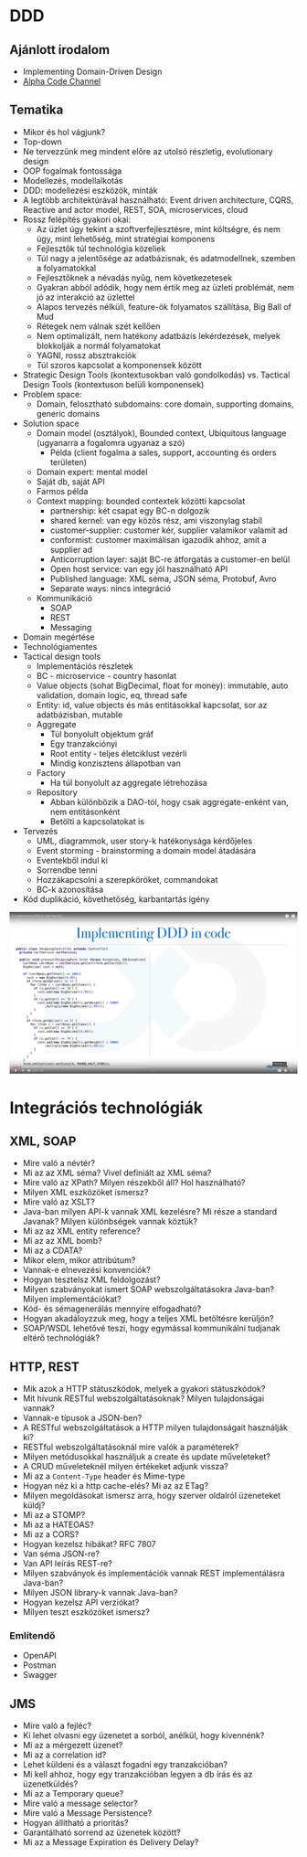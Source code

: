 # DDD

## Ajánlott irodalom

* Implementing Domain-Driven Design
* [Alpha Code Channel](https://www.youtube.com/channel/UCmbnw2hZFf6JzWICZIPe9cg)

## Tematika

* Mikor és hol vágjunk?
* Top-down
* Ne tervezzünk meg mindent előre az utolsó részletig, evolutionary design
* OOP fogalmak fontossága
* Modellezés, modellalkotás
* DDD: modellezési eszközök, minták
* A legtöbb architektúrával használható: Event driven architecture, CQRS, Reactive and actor model, REST, SOA, microservices, cloud
* Rossz felépítés gyakori okai:
	* Az üzlet úgy tekint a szoftverfejlesztésre, mint költségre, és nem úgy, mint lehetőség, mint stratégiai komponens
	* Fejlesztők túl technológia közeliek
	* Túl nagy a jelentősége az adatbázisnak, és adatmodellnek, szemben a folyamatokkal
	* Fejlesztőknek a névadás nyűg, nem következetesek
	* Gyakran abból adódik, hogy nem értik meg az üzleti problémát, nem jó az interakció az üzlettel
	* Alapos tervezés nélküli, feature-ök folyamatos szállítása, Big Ball of Mud
	* Rétegek nem válnak szét kellően
	* Nem optimalizált, nem hatékony adatbázis lekérdezések, melyek blokkolják a normál folyamatokat
	* YAGNI, rossz absztrakciók
	* Túl szoros kapcsolat a komponensek között
* Strategic Design Tools (kontextusokban való gondolkodás) vs. Tactical Design Tools (kontextuson belüli komponensek)		
* Problem space:
	* Domain, felosztható subdomains: core domain, supporting domains, generic domains
* Solution space
	* Domain model (osztályok), Bounded context, Ubiquitous language (ugyanarra a fogalomra ugyanaz a szó)
		* Példa (client fogalma a sales, support, accounting és orders területen)
	* Domain expert: mental model
	* Saját db, saját API
	* Farmos példa
	* Context mapping: bounded contextek közötti kapcsolat
		* partnership: két csapat egy BC-n dolgozik
		* shared kernel: van egy közös rész, ami viszonylag stabil
		* customer-supplier: customer kér, supplier valamikor valamit ad
		* conformist: customer maximálisan igazodik ahhoz, amit a supplier ad
		*	Anticorruption layer: saját BC-re átforgatás a customer-en belül
		* Open host service: van egy jól használható API
		* Published language: XML séma, JSON séma, Protobuf, Avro
		* Separate ways: nincs integráció
	* Kommunikáció
		* SOAP
		* REST
		* Messaging
* Domain megértése
* Technológiamentes
* Tactical design tools
	* Implementációs részletek
	* BC - microservice - country hasonlat
	* Value objects (sohat BigDecimal, float for money): immutable, auto validation, domain logic, eq, thread safe
	* Entity: id, value objects és más entitásokkal kapcsolat, sor az adatbázisban, mutable
	* Aggregate
		* Túl bonyolult objektum gráf
		* Egy tranzakciónyi
		* Root entity - teljes életciklust vezérli
		* Mindig konzisztens állapotban van
	* Factory
		* Ha túl bonyolult az aggregate létrehozása
	* Repository
		* Abban különbözik a DAO-tól, hogy csak aggregate-enként van, nem entitásonként
		* Betölti a kapcsolatokat is
* Tervezés
	* UML, diagrammok, user story-k hatékonysága kérdőjeles
	* Event storming - brainstorming a domain model átadására
	* Eventekből indul ki
	* Sorrendbe tenni
	* Hozzákapcsolni a szerepköröket, commandokat
	* BC-k azonosítása
* Kód duplikáció, követhetőség, karbantartás igény

![Példa a rossz kódra](images/ddd-code-start.jpg)

# Integrációs technológiák

## XML, SOAP

* Mire való a névtér?
* Mi az az XML séma? Vivel definiált az XML séma?
* Mire való az XPath? Milyen részekből áll? Hol használható?
* Milyen XML eszközöket ismersz?
* Mire való az XSLT?
* Java-ban milyen API-k vannak XML kezelésre? Mi része a standard Javanak? Milyen különbségek vannak köztük?
* Mi az az XML entity reference?
* Mi az az XML bomb?
* Mi az a CDATA?
* Mikor elem, mikor attribútum?
* Vannak-e elnevezési konvenciók?
* Hogyan tesztelsz XML feldolgozást?
* Milyen szabványokat ismert SOAP webszolgáltatásokra Java-ban? Milyen implementációkat?
* Kód- és sémagenerálás mennyire elfogadható?
* Hogyan akadáloyzzuk meg, hogy a teljes XML betöltésre kerüljön?
* SOAP/WSDL lehetővé teszi, hogy egymással kommunikálni tudjanak eltérő technológiák?

## HTTP, REST

* Mik azok a HTTP státuszkódok, melyek a gyakori státuszkódok?
* Mit hívunk RESTful webszolgáltatásoknak? Milyen tulajdonságai vannak?
* Vannak-e típusok a JSON-ben?
* A RESTful webszolgáltatások a HTTP milyen tulajdonságait használják ki?
* RESTful webszolgáltatásoknál mire valók a paraméterek?
* Milyen metódusokkal használjuk a create és update műveleteket?
* A CRUD műveleteknél milyen értékeket adjunk vissza?
* Mi az a `Content-Type` header és Mime-type
* Hogyan néz ki a http cache-elés? Mi az az ETag?
* Milyen megoldásokat ismersz arra, hogy szerver oldalról üzeneteket küldj?
* Mi az a STOMP?
* Mi az a HATEOAS?
* Mi az a CORS?
* Hogyan kezelsz hibákat? RFC 7807
* Van séma JSON-re?
* Van API leírás REST-re?
* Milyen szabványok és implementációk vannak REST implementálásra Java-ban?
* Milyen JSON library-k vannak Java-ban?
* Hogyan kezelsz API verziókat?
* Milyen teszt eszközöket ismersz?

### Említendő

* OpenAPI
* Postman
* Swagger

## JMS

* Mire való a fejléc?
* Ki lehet olvasni egy üzenetet a sorból, anélkül, hogy kivennénk?
* Mi az a mérgezett üzenet?
* Mi az a correlation id?
* Lehet küldeni és a választ fogadni egy tranzakcióban?
* Mi kell ahhoz, hogy egy tranzakcióban legyen a db írás és az üzenetküldés?
* Mi az a Temporary queue?
* Mire való a message selector?
* Mire való a Message Persistence?
* Hogyan állítható a prioritás?
* Garantálható sorrend az üzenetek között?
* Mi az a Message Expiration és Delivery Delay?
